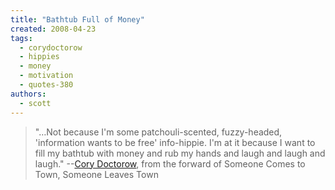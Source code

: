 ```yaml
---
title: "Bathtub Full of Money"
created: 2008-04-23
tags: 
  - corydoctorow
  - hippies
  - money
  - motivation
  - quotes-380
authors: 
  - scott
---
```


> "…Not because I'm some patchouli-scented, fuzzy-headed, 'information wants to be free' info-hippie. I'm at it because I want to fill my bathtub with money and rub my hands and laugh and laugh and laugh." \--[Cory Doctorow](http://www.chrisjdavis.org/quote-from-cory-dotcorow), from the forward of Someone Comes to Town, Someone Leaves Town
